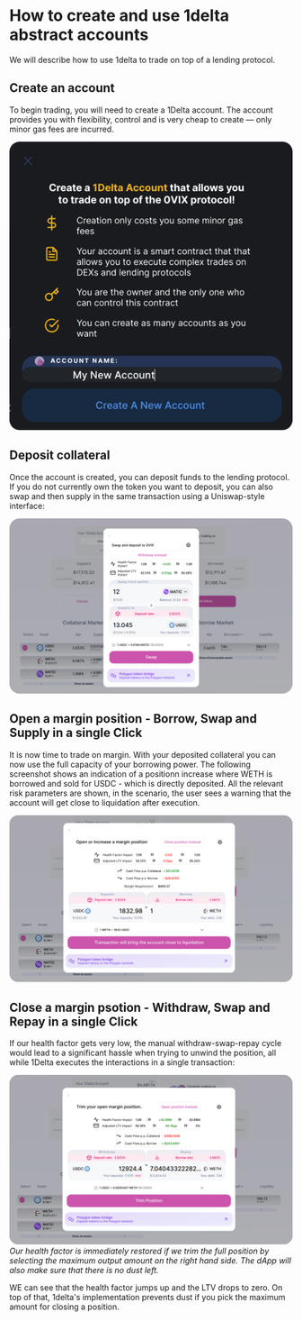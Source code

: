 # How to create and use 1delta abstract accounts

We will describe how to use 1delta to trade on top of a lending protocol.

## Create an account

To begin trading, you will need to create a 1Delta account. The account provides you with flexibility, control and is very cheap to create — only minor gas fees are incurred.

![Account Creation](../assets/account-create.png "Create Account!")


## Deposit collateral

Once the account is created, you can deposit funds to the lending protocol. If you do not currently own the token you want to deposit, you can also swap and then supply in the same transaction using a Uniswap-style interface:


![Swap In](../assets/swap-in-account.png "Swap In!")

## Open a margin position - Borrow, Swap and Supply in a single Click

It is now time to trade on margin. With your deposited collateral you can now use the full capacity of your borrowing power. The following screenshot shows an indication of a positionn increase where WETH is borrowed and sold for USDC - which is directly deposited. All the relevant risk parameters are shown, in the scenario, the user sees a warning that the account will get close to liquidation after execution.

![Open](../assets/margin-trade-account.png "Trade on margin!")

## Close a margin psotion - Withdraw, Swap and Repay in a single Click

If our health factor gets very low, the manual withdraw-swap-repay cycle would lead to a significant hassle when trying to unwind the position, all while 1Delta executes the interactions in a single transaction:

![Close](../assets/close-account.png "Trade on margin!")
*Our health factor is immediately restored if we trim the full position by selecting the maximum output amount on the right hand side. The dApp will also make sure that there is no dust left.*

WE can see that the health factor jumps up and the LTV drops to zero. On top of that, 1delta's implementation prevents dust if you pick the maximum amount for closing a position.